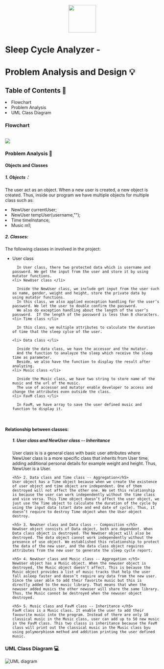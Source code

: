 <p align="center">
  <img src="." width="90" height="90">
</p>

<h1>Sleep Cycle Analyzer - </h1>
<h1>Problem Analysis and Design 💡</h1>
<h2>Table of Contents 🧾 </h2>
  <li> Flowchart </li>
  <li> Problem Analysis </li>
  <li> UML Class Diagram </li>

<h3> Flowchart </h3>
  <br />
    <img src = https://github.com/jjn7702/SECJ1023-PT2/blob/main/Submission/sec08_23242/DreamCatcher/Problem%20Analysis%20and%20Design/flowchart(updated).jpg>
  <br />
<h3> Problem Analysis 📝 </h3>
<h4> Objects and Classes </h4>
<h5> 1. Objects：</h5>
 
The user act as an object. When a new user is created, a new object is created. Thus, inside our program we have multiple objects for multiple class such as:
    <li> <mk>NewUser currentUser;</mk></li>
    <li> NewUser tempUser(username,""); </li> 
    <li> Time timeInstance; </li>
    <li> Music m1; </li> 
    
  </ul>
<h5> 2. Classes: </h5>

The following classes in involved in the project: 
  <ul>
    <li> User class </li> 
    
      In User class, there two protected data which is username and password. We get the input from the user and store it by using mutator functions.
    <li> NewUser class </li>
    
      Inside the NewUser class, we include get input from the user such as name, gender, weight and height, store the private data by  using mutator functions. 
      In this class, we also applied excecption handling for the user’s password. We let the user to double confirm the password.
      We also do exception handling about the length of the user’s password.  If the length of the password is less than 8 characters.
    <li> Time class </li>
      
      In this class, we multiple attributes to calculate the duration of time that the sleep cylce of the user.
      
    <li> Data class </li>
  
      Inside the data class, we have the accessor and the mutator.
      And the function to analayze the sleep which receive the sleep time as parameter.
      Beside, we also have the function to display the result after analyzing.
    <li> Music class </li>
      
      Inside the Music class, we have two string to store name of the music and the url of the music.
      The use of accessor and mutator enable developer to access and change the attributes even outside the class. 
    <li> FavM class </li>
      
      In FavM, we have array to save the user defined music and function to display it.
  </ul>
  <br />
<h4> Relationship between classes: </h4>
  <ul>
    <h5> 1. User class and NewUser class -- Inheritance</h5>
    User class is is a general class with basic user attributes where NewUser class is a more specific class that inherits from User time, adding additional personal details for example weight and height. Thus, NewUser is a User. 
    
    <h5> 2. Data class and Time class -- Aggregation</h5>
    User object has a Time object because when we create the existence of user object and time object are independent. One of them destroyed will not affect the other one. We set this relationship is because the user can work independently without the time class and vice versa. This Time object doesn’t affect the user object, we just use the Time object to calculate the duration of the cycle by using the input data (start date and end date of cycle). Thus, it doesn’t require to destroy Time object when the User object destroy. 
    
    <h5> 3. NewUser class and Data class -- Composition </h5>
    NewUser object consists of Data object, both are dependent. When Data class object is destroyed. The NewUser object will also be destroyed. The data object cannot work independently without the presence of use object. We established this relationship to protect the data of the new user, and the data class object requires attributes from the new user to generate the sleep cycle report. 
    
    <h5> 4. NewUser class and Music class -- Aggregation </h5>
    NewUser object has a Music object. When the newuser object is destroyed, the Music object doesn’t affect. This is because the Music object provides a list of music tracks that help the user fall asleep faster and doesn’t require any data from the new user. Since the user able to add their favorite music but this is directly added to the music library. That means that when the newuser added musics the other newuser will share the same library. Thus, the Music cannot be destroyed when the newuser object destroyed. 
    
    <h5> 5. Music class and FavM class -- Inheritance </h5>
    FavM class is a Music class. It enable the user to add their favourite music into the program. Instead of there are only 10 classical music in the Music class, user can add up to 50 new music in the FavM class. This two classs is inheritance because the FavM class will print out the classical music in the Music class byu using polymorphiosm method and addition printing the user defined music. 
 </ul>
<h3> UML Class Diagram 💻</h3>

![UML diagram](https://github.com/jjn7702/SECJ1023-PT2/blob/main/Submission/sec08_23242/DreamCatcher/Problem%20Analysis%20and%20Design/DreamCatcherUMLDiagram.jpg)

